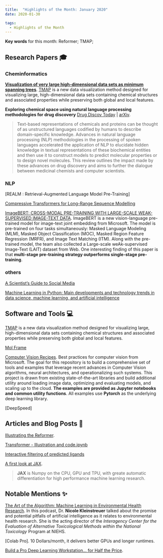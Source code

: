 ```yaml
---
title:  "Highlights of the Month: January 2020"
date: 2020-01-30

tags:
  - Highlights of the Month
---
```

**Key words** for this month: Reformer; TMAP; 

## Research Papers 🎓

### Cheminformatics
**[Visualization of very large high-dimensional data sets as minimum spanning trees](https://jcheminf.biomedcentral.com/articles/10.1186/s13321-020-0416-x)**. [TMAP](http://tmap.gdb.tools/) is a new data visualization method designed for visualizing large, high-dimensional data sets containing chemical structures and associated properties while preserving both global and local features.

**Exploring chemical space using natural language processing methodologies for drug discovery** [Drug Discov Today](https://www.sciencedirect.com/science/article/pii/S1359644620300465?via%3Dihub) | [arXiv](https://arxiv.org/abs/2002.06053). 
> Text-based representations of chemicals and proteins can be thought of as unstructured languages codified by humans to describe domain-specific knowledge. Advances in natural language processing (NLP) methodologies in the processing of spoken languages accelerated the application of NLP to elucidate hidden knowledge in textual representations of these biochemical entities and then use it to construct models to predict molecular properties or to design novel molecules. This review outlines the impact made by these advances on drug discovery and aims to further the dialogue between medicinal chemists and computer scientists.


### NLP

[REALM : Retrieval-Augmented Language Model Pre-Training]

[Compressive Transformers for Long-Range Sequence Modelling](https://arxiv.org/abs/1911.05507)

[ImageBERT: CROSS-MODAL PRE-TRAINING WITH LARGE-SCALE WEAK-SUPERVISED IMAGE-TEXT DATA](https://arxiv.org/abs/2001.07966). ImageBERT is a new vision-language pre-trained model for image-text joint embedding from Microsoft. The model is pre-trained on four tasks simultaneously: Masked Language Modeling (MLM), Masked Object Classification (MOC), Masked Region Feature Regression (MRFR), and Image Text Matching (ITM). Along with the pre-trained model, the team also collected a Large-scale weAk-supervised Image-Text (LAIT) dataset from Web. One interesting finding of this paper is that **multi-stage pre-training strategy outperforms single-stage pre-training**.

### others

[A Scientist’s Guide to Social Media](https://pubs.acs.org/doi/10.1021/acscentsci.9b01273?utm_source=pubs_outreach_marketing&utm_medium=twitter&utm_campaign=0220_SAP_Scientists_Guide_to_Social_media&ref=pubs_outreach_marketing#.XknOLQj-kQA.twitter)

[Machine Learning in Python: Main developments and technology trends in data science, machine learning, and artificial intelligence](https://arxiv.org/abs/2002.04803)

## Software and Tools 💻 

[TMAP](http://tmap.gdb.tools/) is a new data visualization method designed for visualizing large, high-dimensional data sets containing chemical structures and associated properties while preserving both global and local features.

[Mol Frame](https://github.com/apahl/mol_frame)

[Computer Vision Recipes](https://github.com/microsoft/computervision-recipes). Best practices for computer vision from Microsoft. The goal for this repository is to build a comprehensive set of tools and examples that leverage recent advances in Computer Vision algorithms, neural architectures, and operationalizing such systems. This project is drawn from existing state-of-the-art libraries and build additional utility around loading image data, optimizing and evaluating models, and scaling up to the cloud. **The examples are provided as Jupyter notebooks and common utility functions**. All examples use **Pytorch** as the underlying deep learning library.

[DeepSpeed]

## Articles and Blog Posts 📃

[Illustrating the Reformer](https://towardsdatascience.com/illustrating-the-reformer-393575ac6ba0). 

[Transformer - Illustration and code.ipynb](https://github.com/vinsis/math-and-ml-notes/blob/master/notebooks/Transformer%20-%20Illustration%20and%20code.ipynb)

[Interactive filtering of predicted ligands](https://ljmartin.github.io/2020/01/31/Interative_filtering_of_predicted_ligands.html)

[A first look at JAX](https://www.pragmatic.ml/first-look-at-jax/). 
> **JAX** is Numpy on the CPU, GPU and TPU, with greate automatic differentiation for high performance machine learning research.
## Notable Mentions ✨

[The Art of the Algorithm: Machine Learning in Environmental Health Research](https://ehp.niehs.nih.gov/doi/10.1289/EHP6874). In this podcast, Dr. **Nicole Kleinstreuer** talked about the promise and potential pitfalls of artificial intelligence as it relates to environmental health research. She is the acting director of the *Interagency Center for the Evaluation of Alternative Toxicological Methods within the National Toxicology* Program at NIEHS. 

[Colab Pro]. 10 Dollars/month, it delivers better GPUs and longer runtimes.

[Build a Pro Deep Learning Workstation... for Half the Price](https://l7.curtisnorthcutt.com/build-pro-deep-learning-workstation). 



